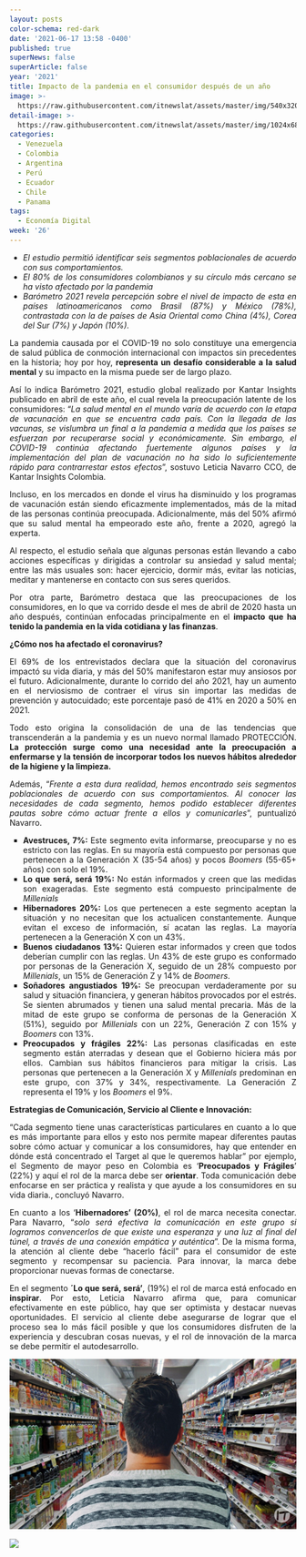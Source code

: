 ```yaml
---
layout: posts
color-schema: red-dark
date: '2021-06-17 13:58 -0400'
published: true
superNews: false
superArticle: false
year: '2021'
title: Impacto de la pandemia en el consumidor después de un año
image: >-
  https://raw.githubusercontent.com/itnewslat/assets/master/img/540x320/Consumidor-p.jpg
detail-image: >-
  https://raw.githubusercontent.com/itnewslat/assets/master/img/1024x680/Consumidor-g.jpg
categories:
  - Venezuela
  - Colombia
  - Argentina
  - Perú
  - Ecuador
  - Chile
  - Panama
tags:
  - Economía Digital
week: '26'
---
```

<ul style="text-align: justify;">
	<li><em>El estudio permitió identificar seis segmentos poblacionales de acuerdo con sus comportamientos. </em></li>
	<li><em>El 80% de los consumidores colombianos y su círculo más cercano se ha visto afectado por la pandemia</em></li>
	<li><em>Barómetro 2021 revela percepción sobre el nivel de impacto de esta en países latinoamericanos como Brasil (87%) y México (78%), contrastada con la de países de Asia Oriental como China (4%), Corea del Sur (7%) y Japón (10%). </em></li>
</ul>
<p style="text-align: justify;">La pandemia causada por el COVID-19 no solo constituye una emergencia de salud pública de conmoción internacional con impactos sin precedentes en la historia; hoy por hoy, <strong>representa un desafío considerable a la salud mental</strong> y su impacto en la misma puede ser de largo plazo.</p>
<p style="text-align: justify;">Así lo indica Barómetro 2021, estudio global realizado por Kantar Insights publicado en abril de este año, el cual revela la preocupación latente de los consumidores: “<em>La salud mental en el mundo varía de acuerdo con la etapa de vacunación en que se encuentra cada país. Con la llegada de las vacunas, se vislumbra un final a la pandemia a medida que los países se esfuerzan por recuperarse social y económicamente. Sin embargo, el COVID-19 continúa afectando fuertemente algunos países y la implementación del plan de vacunación no ha sido lo suficientemente rápido para contrarrestar estos efectos</em>”, sostuvo Leticia Navarro CCO, de Kantar Insights Colombia<em>.</em></p>
<p style="text-align: justify;">Incluso, en los mercados en donde el virus ha disminuido y los programas de vacunación están siendo eficazmente implementados, más de la mitad de las personas continúa preocupada. Adicionalmente, más del 50% afirmó que su salud mental ha empeorado este año, frente a 2020, agregó la experta.</p>
<p style="text-align: justify;">Al respecto, el estudio señala que algunas personas están llevando a cabo acciones específicas y dirigidas a controlar su ansiedad y salud mental; entre las más usuales son: hacer ejercicio, dormir más, evitar las noticias, meditar y mantenerse en contacto con sus seres queridos.</p>
<p style="text-align: justify;">Por otra parte, Barómetro destaca que las preocupaciones de los consumidores, en lo que va corrido desde el mes de abril de 2020 hasta un año después, continúan enfocadas principalmente en el <strong>impacto que ha tenido la pandemia</strong> <strong>en la vida cotidiana y las finanzas</strong>.</p>
<p style="text-align: justify;"><strong>¿Cómo nos ha afectado el coronavirus?</strong></p>
<p style="text-align: justify;">El 69% de los entrevistados declara que la situación del coronavirus impactó su vida diaria, y más del 50% manifestaron estar muy ansiosos por el futuro. Adicionalmente, durante lo corrido del año 2021, hay un aumento en el nerviosismo de contraer el virus sin importar las medidas de prevención y autocuidado; este porcentaje pasó de 41% en 2020 a 50% en 2021.</p>
<p style="text-align: justify;">Todo esto origina la consolidación de una de las tendencias que transcenderán a la pandemia y es un nuevo normal llamado PROTECCIÓN. <strong>La protección surge como una necesidad ante la preocupación a enfermarse y la tensión de incorporar todos los nuevos hábitos alrededor de la higiene y la limpieza.</strong></p>
<p style="text-align: justify;">Además, “<em>Frente a esta dura realidad, hemos encontrado seis segmentos poblacionales de acuerdo con sus comportamientos. Al conocer las necesidades de cada segmento, hemos podido establecer diferentes pautas sobre cómo actuar frente a ellos y comunicarles</em>”, puntualizó Navarro.</p>

<ul style="list-style-type: square; text-align: justify;">
	<li><strong>Avestruces, 7%: </strong>Este segmento evita informarse, preocuparse y no es estricto con las reglas. En su mayoría está compuesto por personas que pertenecen a la Generación X (35-54 años) y pocos <em>Boomers</em> (55-65+ años) con solo el 19%.</li>
	<li><strong>Lo que será, será 19%: </strong>No están informados y creen que las medidas son exageradas. Este segmento está compuesto principalmente de <em>Millenials</em></li>
	<li><strong>Hibernadores 20%: </strong>Los que pertenecen a este segmento aceptan la situación y no necesitan que los actualicen constantemente. Aunque evitan el exceso de información, sí acatan las reglas. La mayoría pertenecen a la Generación X con un 43%.</li>
	<li><strong>Buenos ciudadanos 13%: </strong>Quieren estar informados y creen que todos deberían cumplir con las reglas. Un 43% de este grupo es conformado por personas de la Generación X, seguido de un 28% compuesto por <em>Millenials</em>, un 15% de Generación Z y 14% de <em>Boomers</em>.</li>
	<li><strong>Soñadores angustiados 19%: </strong>Se preocupan verdaderamente por su salud y situación financiera, y generan hábitos provocados por el estrés. Se sienten abrumados y tienen una salud mental precaria. Más de la mitad de este grupo se conforma de personas de la Generación X (51%), seguido por <em>Millenials</em> con un 22%, Generación Z con 15% y <em>Boomers </em>con 13%.</li>
	<li><strong>Preocupados y frágiles 22%: </strong>Las personas clasificadas en este segmento están aterradas y desean que el Gobierno hiciera más por ellos. Cambian sus hábitos financieros para mitigar la crisis. Las personas que pertenecen a la Generación X y <em>Millenials</em> predominan en este grupo, con 37% y 34%, respectivamente. La Generación Z representa el 19% y los <em>Boomers </em>el 9%.</li>
</ul>
<p style="text-align: justify;"><strong>Estrategias de Comunicación, Servicio al Cliente e Innovación:</strong></p>
<p style="text-align: justify;">“Cada segmento tiene unas características particulares en cuanto a lo que es más importante para ellos y esto nos permite mapear diferentes pautas sobre cómo actuar y comunicar a los consumidores, hay que entender en dónde está concentrado el Target al que le queremos hablar” por ejemplo, el Segmento de mayor peso en Colombia es ‘<strong>Preocupados y Frágiles</strong>’ (22%) y aquí el rol de la marca debe ser <strong>orientar</strong>. Toda comunicación debe enfocarse en ser práctica y realista y que ayude a los consumidores en su vida diaria., concluyó Navarro.</p>
<p style="text-align: justify;">En cuanto a los ‘<strong>Hibernadores’ (20%)</strong>, el rol de marca necesita conectar. Para Navarro, “<em>solo será efectiva la comunicación en este grupo si logramos convencerlos de que existe una esperanza y una luz al final del túnel, a través de una conexión empática y auténtica</em>”. De la misma forma, la atención al cliente debe “hacerlo fácil” para el consumidor de este segmento y recompensar su paciencia. Para innovar, la marca debe proporcionar nuevas formas de conectarse.</p>
<p style="text-align: justify;">En el segmento <strong>´Lo que será, será’</strong>, (19%) el rol de marca está enfocado en <strong>inspirar</strong>. Por esto, Leticia Navarro afirma que, para comunicar efectivamente en este público, hay que ser optimista y destacar nuevas oportunidades. El servicio al cliente debe asegurarse de lograr que el proceso sea lo más fácil posible y que los consumidores disfruten de la experiencia y descubran cosas nuevas, y el rol de innovación de la marca se debe permitir el autodesarrollo.</p>

![](https://raw.githubusercontent.com/itnewslat/assets/master/img/540x320/Consumidor-p.jpg)

<img src="https://tracker.metricool.com/c3po.jpg?hash=56f88a41e39ab42c063cc51676587a04"/>
